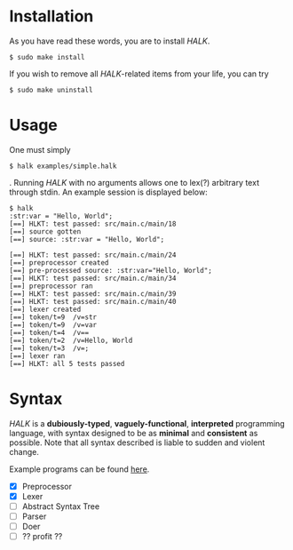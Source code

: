 # Installation

As you have read these words, you are to install *HALK*.

```
$ sudo make install
```

If you wish to remove all *HALK*-related items from your life, you can try

```
$ sudo make uninstall
```

# Usage

One must simply

```
$ halk examples/simple.halk
```

. Running *HALK* with no arguments allows one to lex(?) arbitrary text through stdin.
An example session is displayed below:

```text
$ halk
:str:var = "Hello, World";
[==] HLKT: test passed: src/main.c/main/18
[==] source gotten
[==] source: :str:var = "Hello, World";

[==] HLKT: test passed: src/main.c/main/24
[==] preprocessor created
[==] pre-processed source: :str:var="Hello, World";
[==] HLKT: test passed: src/main.c/main/34
[==] preprocessor ran
[==] HLKT: test passed: src/main.c/main/39
[==] HLKT: test passed: src/main.c/main/40
[==] lexer created
[==] token/t=9	/v=str
[==] token/t=9	/v=var
[==] token/t=4	/v==
[==] token/t=2	/v=Hello, World
[==] token/t=3	/v=;
[==] lexer ran
[==] HLKT: all 5 tests passed
```

# Syntax

*HALK* is a **dubiously-typed**, **vaguely-functional**, **interpreted**  programming language, with syntax designed to be as
**minimal** and **consistent** as possible.
Note that all syntax described is liable to sudden and violent change.

Example programs can be found [here](../tree/examples).

- [x] Preprocessor
- [x] Lexer
- [ ] Abstract Syntax Tree
- [ ] Parser
- [ ] Doer
- [ ] ?? profit ??
